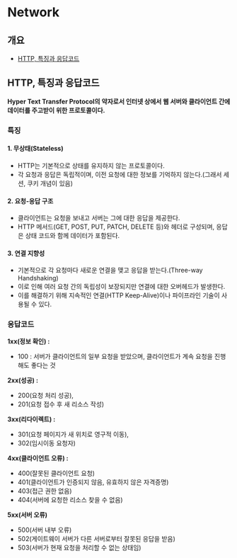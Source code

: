 # Network
## 개요
- [HTTP, 특징과 응답코드]()

## HTTP,  특징과 응답코드
 **Hyper Text Transfer Protocol의 약자로서 인터넷 상에서 웹 서버와 클라이언트 간에 데이터를 주고받이 위한 프로토콜이다.**
 ### 특징
 #### 1. 무상태(Stateless)
 - HTTP는 기본적으로 상태를 유지하지 않는 프로토콜이다.
 - 각 요청과 응답은 독립적이며, 이전 요청에 대한 정보를 기억하지 않는다.(그래서 세션, 쿠키 개념이 있음)
 #### 2. 요청-응답 구조
 - 클라이언트는 요청을 보내고 서버는 그에 대한 응답을 제공한다.
 - HTTP 메서드(GET, POST, PUT, PATCH, DELETE 등)와 헤더로 구성되며, 응답은 상태 코드와 함께 데이터가 포함된다.
 #### 3. 연결 지향성
 - 기본적으로 각 요청마다 새로운 연결을 맺고 응답을 받는다.(Three-way Handshaking)
 - 이로 인해 여러 요청 간의 독립성이 보장되지만 연결에 대한 오버헤드가 발생한다.
 - 이를 해결하기 위해 지속적인 연결(HTTP Keep-Alive)이나 파이프라인 기술이 사용될 수 있다.
 ### 응답코드
 **1xx(정보 확인) :** 
   -  100 : 서버가 클라이언트의 일부 요청을 받았으며, 클라이언트가 계속 요청을 진행해도 좋다는 것

**2xx(성공) :** 
   - 200(요청 처리 성공),
   - 201(요청 접수 후 새 리소스 작성)

  **3xx(리다이렉트) :** 
  - 301(요청 페이지가 새 위치로 영구적 이동), 
  - 302(임시이동 요청자)

  **4xx(클라이언트 오류) :** 
  - 400(잘못된 클라이언트 요청)
  - 401(클라이언트가 인증되지 않음, 유효하지 않은 자격증명)
  - 403(접근 권한 없음)
  - 404(서버에 요청한 리소스 찾을 수 없음)
  
  **5xx(서버 오류)**
  - 500(서버 내부 오류)
  - 502(게이트웨이 서버가 다른 서버로부터 잘못된 응답을 받음)
  - 503(서버가 현재 요청을 처리할 수 없는 상태임)
